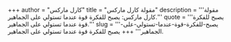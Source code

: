 +++
author = "كارل ماركس"
title = "مقولة كارل ماركس"
description = '''مقولة كارل ماركس: يصبح للفكرة قوة عندما تستولي على الجماهير.'''
quote = '''يصبح للفكرة قوة عندما تستولي على الجماهير.'''
slug = '''يصبح-للفكرة-قوة-عندما-تستولي-على-الجماهير'''
+++
يصبح للفكرة قوة عندما تستولي على الجماهير.
